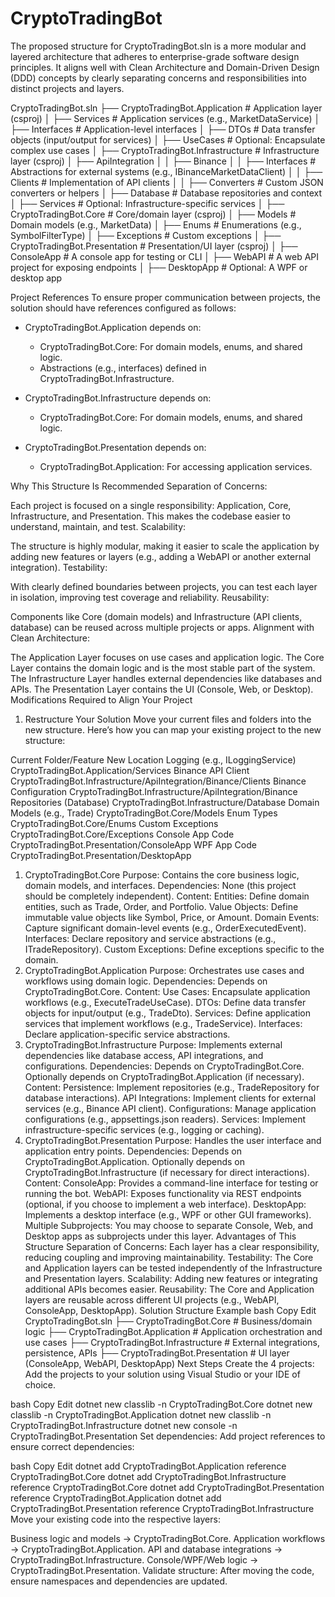 # CryptoTradingBot
The proposed structure for CryptoTradingBot.sln is a more modular and layered architecture that adheres to enterprise-grade software design principles. It aligns well with Clean Architecture and Domain-Driven Design (DDD) concepts by clearly separating concerns and responsibilities into distinct projects and layers.

CryptoTradingBot.sln
├── CryptoTradingBot.Application       # Application layer (csproj)
│   ├── Services                       # Application services (e.g., MarketDataService)
│   ├── Interfaces                     # Application-level interfaces
│   ├── DTOs                           # Data transfer objects (input/output for services)
│   ├── UseCases                       # Optional: Encapsulate complex use cases
│
├── CryptoTradingBot.Infrastructure    # Infrastructure layer (csproj)
│   ├── ApiIntegration
│   │   ├── Binance
│   │       ├── Interfaces             # Abstractions for external systems (e.g., IBinanceMarketDataClient)
│   │       ├── Clients                # Implementation of API clients
│   │       ├── Converters             # Custom JSON converters or helpers
│   ├── Database                       # Database repositories and context
│   ├── Services                       # Optional: Infrastructure-specific services
│
├── CryptoTradingBot.Core              # Core/domain layer (csproj)
│   ├── Models                         # Domain models (e.g., MarketData)
│   ├── Enums                          # Enumerations (e.g., SymbolFilterType)
│   ├── Exceptions                     # Custom exceptions
│
├── CryptoTradingBot.Presentation      # Presentation/UI layer (csproj)
│   ├── ConsoleApp                     # A console app for testing or CLI
│   ├── WebAPI                         # A web API project for exposing endpoints
│   ├── DesktopApp                     # Optional: A WPF or desktop app


Project References
To ensure proper communication between projects, the solution should have references configured as follows:

* CryptoTradingBot.Application depends on:
	* CryptoTradingBot.Core: For domain models, enums, and shared logic.
	* Abstractions (e.g., interfaces) defined in CryptoTradingBot.Infrastructure.

* CryptoTradingBot.Infrastructure depends on:
	* CryptoTradingBot.Core: For domain models, enums, and shared logic.

* CryptoTradingBot.Presentation depends on:
	* CryptoTradingBot.Application: For accessing application services.
	
	
Why This Structure Is Recommended
Separation of Concerns:

Each project is focused on a single responsibility: Application, Core, Infrastructure, and Presentation.
This makes the codebase easier to understand, maintain, and test.
Scalability:

The structure is highly modular, making it easier to scale the application by adding new features or layers (e.g., adding a WebAPI or another external integration).
Testability:

With clearly defined boundaries between projects, you can test each layer in isolation, improving test coverage and reliability.
Reusability:

Components like Core (domain models) and Infrastructure (API clients, database) can be reused across multiple projects or apps.
Alignment with Clean Architecture:

The Application Layer focuses on use cases and application logic.
The Core Layer contains the domain logic and is the most stable part of the system.
The Infrastructure Layer handles external dependencies like databases and APIs.
The Presentation Layer contains the UI (Console, Web, or Desktop).
Modifications Required to Align Your Project
1. Restructure Your Solution
Move your current files and folders into the new structure. Here’s how you can map your existing project to the new structure:

Current Folder/Feature	New Location
Logging (e.g., ILoggingService)	CryptoTradingBot.Application/Services
Binance API Client	CryptoTradingBot.Infrastructure/ApiIntegration/Binance/Clients
Binance Configuration	CryptoTradingBot.Infrastructure/ApiIntegration/Binance
Repositories (Database)	CryptoTradingBot.Infrastructure/Database
Domain Models (e.g., Trade)	CryptoTradingBot.Core/Models
Enum Types	CryptoTradingBot.Core/Enums
Custom Exceptions	CryptoTradingBot.Core/Exceptions
Console App Code	CryptoTradingBot.Presentation/ConsoleApp
WPF App Code	CryptoTradingBot.Presentation/DesktopApp


1. CryptoTradingBot.Core
Purpose: Contains the core business logic, domain models, and interfaces.
Dependencies: None (this project should be completely independent).
Content:
Entities: Define domain entities, such as Trade, Order, and Portfolio.
Value Objects: Define immutable value objects like Symbol, Price, or Amount.
Domain Events: Capture significant domain-level events (e.g., OrderExecutedEvent).
Interfaces: Declare repository and service abstractions (e.g., ITradeRepository).
Custom Exceptions: Define exceptions specific to the domain.
2. CryptoTradingBot.Application
Purpose: Orchestrates use cases and workflows using domain logic.
Dependencies:
Depends on CryptoTradingBot.Core.
Content:
Use Cases: Encapsulate application workflows (e.g., ExecuteTradeUseCase).
DTOs: Define data transfer objects for input/output (e.g., TradeDto).
Services: Define application services that implement workflows (e.g., TradeService).
Interfaces: Declare application-specific service abstractions.
3. CryptoTradingBot.Infrastructure
Purpose: Implements external dependencies like database access, API integrations, and configurations.
Dependencies:
Depends on CryptoTradingBot.Core.
Optionally depends on CryptoTradingBot.Application (if necessary).
Content:
Persistence: Implement repositories (e.g., TradeRepository for database interactions).
API Integrations: Implement clients for external services (e.g., Binance API client).
Configurations: Manage application configurations (e.g., appsettings.json readers).
Services: Implement infrastructure-specific services (e.g., logging or caching).
4. CryptoTradingBot.Presentation
Purpose: Handles the user interface and application entry points.
Dependencies:
Depends on CryptoTradingBot.Application.
Optionally depends on CryptoTradingBot.Infrastructure (if necessary for direct interactions).
Content:
ConsoleApp: Provides a command-line interface for testing or running the bot.
WebAPI: Exposes functionality via REST endpoints (optional, if you choose to implement a web interface).
DesktopApp: Implements a desktop interface (e.g., WPF or other GUI frameworks).
Multiple Subprojects: You may choose to separate Console, Web, and Desktop apps as subprojects under this layer.
Advantages of This Structure
Separation of Concerns:
Each layer has a clear responsibility, reducing coupling and improving maintainability.
Testability:
The Core and Application layers can be tested independently of the Infrastructure and Presentation layers.
Scalability:
Adding new features or integrating additional APIs becomes easier.
Reusability:
The Core and Application layers are reusable across different UI projects (e.g., WebAPI, ConsoleApp, DesktopApp).
Solution Structure Example
bash
Copy
Edit
CryptoTradingBot.sln
├── CryptoTradingBot.Core              # Business/domain logic
├── CryptoTradingBot.Application       # Application orchestration and use cases
├── CryptoTradingBot.Infrastructure    # External integrations, persistence, APIs
├── CryptoTradingBot.Presentation      # UI layer (ConsoleApp, WebAPI, DesktopApp)
Next Steps
Create the 4 projects: Add the projects to your solution using Visual Studio or your IDE of choice.

bash
Copy
Edit
dotnet new classlib -n CryptoTradingBot.Core
dotnet new classlib -n CryptoTradingBot.Application
dotnet new classlib -n CryptoTradingBot.Infrastructure
dotnet new console -n CryptoTradingBot.Presentation
Set dependencies: Add project references to ensure correct dependencies:

bash
Copy
Edit
dotnet add CryptoTradingBot.Application reference CryptoTradingBot.Core
dotnet add CryptoTradingBot.Infrastructure reference CryptoTradingBot.Core
dotnet add CryptoTradingBot.Presentation reference CryptoTradingBot.Application
dotnet add CryptoTradingBot.Presentation reference CryptoTradingBot.Infrastructure
Move your existing code into the respective layers:

Business logic and models → CryptoTradingBot.Core.
Application workflows → CryptoTradingBot.Application.
API and database integrations → CryptoTradingBot.Infrastructure.
Console/WPF/Web logic → CryptoTradingBot.Presentation.
Validate structure: After moving the code, ensure namespaces and dependencies are updated.

	